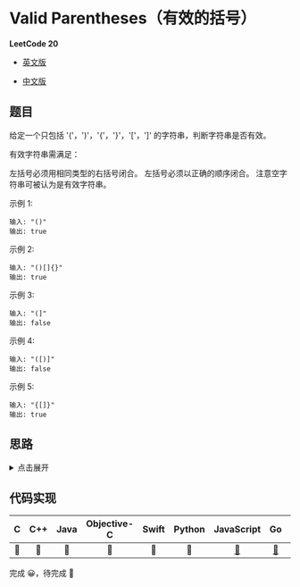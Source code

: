 # Valid Parentheses（有效的括号）

**LeetCode 20**

- [英文版](https://leetcode.com/problems/valid-parentheses/)

- [中文版](https://leetcode-cn.com/problems/valid-parentheses/)

## 题目
给定一个只包括 '('，')'，'{'，'}'，'['，']' 的字符串，判断字符串是否有效。

有效字符串需满足：

左括号必须用相同类型的右括号闭合。
左括号必须以正确的顺序闭合。
注意空字符串可被认为是有效字符串。

示例 1:
```
输入: "()"
输出: true
```
示例 2:
```
输入: "()[]{}"
输出: true
```

示例 3:
```
输入: "(]"
输出: false
```

示例 4:
```
输入: "([)]"
输出: false
```
示例 5:
```
输入: "{[]}"
输出: true
```
## 思路
<details>
<summary>点击展开</summary>
// TODO
</details>

## 代码实现
| C | C++ | Java | Objective-C | Swift | Python | JavaScript | Go | PHP |
| :--: | :--: | :--: | :--: | :--: | :--: | :--: | :--: | :--: |
| 🤔 | 🤔 | 🤔 | 🤔 | 🤔 | 🤔 | [🤔](./validParentheses.js) | [🤔](./valid_parentheses.go) | 🤔 |

完成 😀，待完成 🤔
